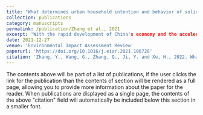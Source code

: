 ```yaml
---
title: "What determines urban household intention and behavior of solid waste separation? A case study in China"
collection: publications
category: manuscripts
permalink: /publication/Zhang et al., 2021
excerpt: 'With the rapid development of China's economy and the acceleration of urbanization, the production of municipal solid waste (MSW) has increased rapidly, which has had a serious adverse effect on the environment. Source separation of waste is an effective way to achieve high recovery rates in urban areas and reduce environmental risks. This research optimizes the theory of planned behavior with the employment of the normative activation model and the attitude-behavior-condition theory. A measurement model is thus conceptualized to explore the determinants of the separation intention and behavior of Chinese urban residents. In particular, a case study based on questionnaires in Shenzhen (in southern China) and Tianjin (in northern China) was conducted before the similarities and differences of the two megacities were identified in a comparative analysis. The findings of statistical analysis and structural equation model verification show that subjective norms have exerted the most significant impact on Shenzhen residents' separation intention, but perceived behavioral control takes a dominant position in Tianjin. Also, the satisfaction with government policies has the most extensive impact on the separation behavior of Shenzhen residents, while complete separation facilities are the biggest contributor to the popularization of waste separation in Tianjin. Furthermore, the study investigated the moderating effect of contextual factors and verified the significant effect of government policies and incentive methods. Finally, it provided some useful recommendations for governments to enhance the efficiency of MSW source separation promotion.'
date: 2021-12-27
venue: 'Environmental Impact Assessment Review'
paperurl: 'https://doi.org/10.1016/j.eiar.2021.106728'
citation: 'Zhang, Y., Wang, G., Zhang, Q., Ji, Y. and Xu, H., 2022. What determines urban household intention and behavior of solid waste separation? A case study in China. Environmental Impact Assessment Review, 93, p.106728.'
---
```


The contents above will be part of a list of publications, if the user clicks the link for the publication than the contents of section will be rendered as a full page, allowing you to provide more information about the paper for the reader. When publications are displayed as a single page, the contents of the above "citation" field will automatically be included below this section in a smaller font.
